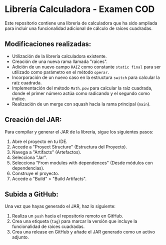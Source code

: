 # Librería Calculadora - Examen COD

Este repositorio contiene una librería de calculadora que ha sido ampliada para incluir una funcionalidad adicional de cálculo de raíces cuadradas.

## Modificaciones realizadas:

- Utilización de la librería calculadora existente.
- Creación de una nueva rama llamada "raices".
- Adición de un nuevo campo `RAIZ` como constante `static final` para ser utilizado como parámetro en el método `operar`.
- Incorporación de un nuevo caso en la estructura `switch` para calcular la raíz cuadrada.
- Implementación del método `Math.pow` para calcular la raíz cuadrada, donde el primer número actúa como radicando y el segundo como índice.
- Realización de un merge con squash hacia la rama principal (`main`).

## Creación del JAR:

Para compilar y generar el JAR de la librería, sigue los siguientes pasos:

1. Abre el proyecto en tu IDE.
2. Accede a "Proyect Structure" (Estructura del Proyecto).
3. Navega a "Artifacts" (Artefactos).
4. Selecciona "Jar".
5. Selecciona "From modules with dependences" (Desde módulos con dependencias).
6. Construye el proyecto.
7. Accede a "Build" > "Build Artifacts".

## Subida a GitHub:

Una vez que hayas generado el JAR, haz lo siguiente:

1. Realiza un `push` hacia el repositorio remoto en GitHub.
2. Crea una etiqueta (`tag`) para marcar la versión que incluye la funcionalidad de raíces cuadradas.
3. Crea una release en GitHub y añade el JAR generado como un activo adjunto.
